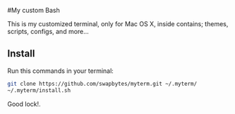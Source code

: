 #My custom Bash

This is my customized terminal, only for Mac OS X, inside contains; themes, scripts, configs, and more...

## Install

Run this commands in your terminal:

```bash
git clone https://github.com/swapbytes/myterm.git ~/.myterm/
~/.myterm/install.sh
```

Good lock!.
